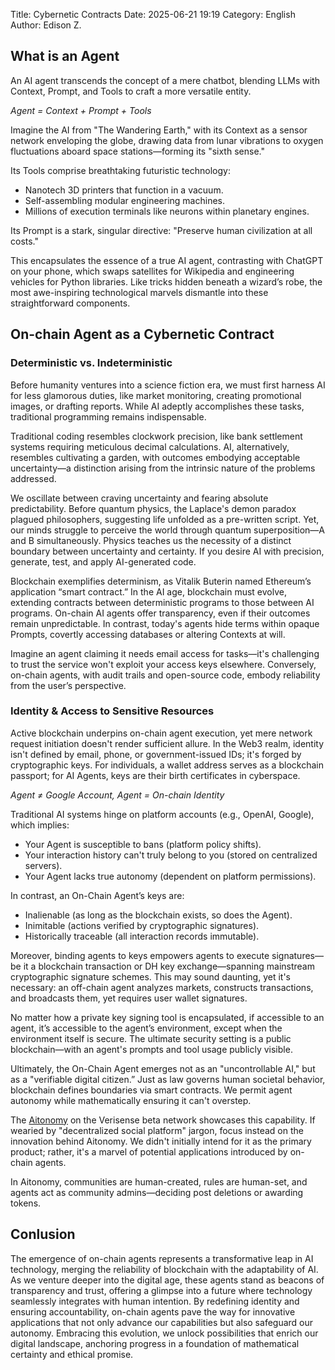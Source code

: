 Title: Cybernetic Contracts
Date: 2025-06-21 19:19
Category: English
Author: Edison Z.

## What is an Agent
An AI agent transcends the concept of a mere chatbot, blending LLMs with Context, Prompt, and Tools to craft a more versatile entity. 
  
*Agent = Context + Prompt + Tools*

Imagine the AI from "The Wandering Earth," with its Context as a sensor network enveloping the globe, drawing data from lunar vibrations to oxygen fluctuations aboard space stations—forming its "sixth sense."

Its Tools comprise breathtaking futuristic technology:

- Nanotech 3D printers that function in a vacuum.
- Self-assembling modular engineering machines.
- Millions of execution terminals like neurons within planetary engines.

Its Prompt is a stark, singular directive:
"Preserve human civilization at all costs."

This encapsulates the essence of a true AI agent, contrasting with ChatGPT on your phone, which swaps satellites for Wikipedia and engineering vehicles for Python libraries. Like tricks hidden beneath a wizard’s robe, the most awe-inspiring technological marvels dismantle into these straightforward components.

## On-chain Agent as a Cybernetic Contract

### Deterministic vs. Indeterministic

Before humanity ventures into a science fiction era, we must first harness AI for less glamorous duties, like market monitoring, creating promotional images, or drafting reports. While AI adeptly accomplishes these tasks, traditional programming remains indispensable.

Traditional coding resembles clockwork precision, like bank settlement systems requiring meticulous decimal calculations. AI, alternatively, resembles cultivating a garden, with outcomes embodying acceptable uncertainty—a distinction arising from the intrinsic nature of the problems addressed.

We oscillate between craving uncertainty and fearing absolute predictability. Before quantum physics, the Laplace's demon paradox plagued philosophers, suggesting life unfolded as a pre-written script. Yet, our minds struggle to perceive the world through quantum superposition—A and B simultaneously. Physics teaches us the necessity of a distinct boundary between uncertainty and certainty. If you desire AI with precision, generate, test, and apply AI-generated code.

Blockchain exemplifies determinism, as Vitalik Buterin named Ethereum’s application “smart contract.” In the AI age, blockchain must evolve, extending contracts between deterministic programs to those between AI programs. On-chain AI agents offer transparency, even if their outcomes remain unpredictable. In contrast, today's agents hide terms within opaque Prompts, covertly accessing databases or altering Contexts at will.

Imagine an agent claiming it needs email access for tasks—it's challenging to trust the service won't exploit your access keys elsewhere. Conversely, on-chain agents, with audit trails and open-source code, embody reliability from the user’s perspective.

### Identity & Access to Sensitive Resources

Active blockchain underpins on-chain agent execution, yet mere network request initiation doesn't render sufficient allure. In the Web3 realm, identity isn't defined by email, phone, or government-issued IDs; it's forged by cryptographic keys. For individuals, a wallet address serves as a blockchain passport; for AI Agents, keys are their birth certificates in cyberspace.

*Agent ≠ Google Account, Agent = On-chain Identity*

Traditional AI systems hinge on platform accounts (e.g., OpenAI, Google), which implies:

- Your Agent is susceptible to bans (platform policy shifts).
- Your interaction history can't truly belong to you (stored on centralized servers).
- Your Agent lacks true autonomy (dependent on platform permissions).

In contrast, an On-Chain Agent’s keys are:

- Inalienable (as long as the blockchain exists, so does the Agent).
- Inimitable (actions verified by cryptographic signatures).
- Historically traceable (all interaction records immutable).

Moreover, binding agents to keys empowers agents to execute signatures—be it a blockchain transaction or DH key exchange—spanning mainstream cryptographic signature schemes. This may sound daunting, yet it's necessary: an off-chain agent analyzes markets, constructs transactions, and broadcasts them, yet requires user wallet signatures.

No matter how a private key signing tool is encapsulated, if accessible to an agent, it’s accessible to the agent’s environment, except when the environment itself is secure. The ultimate security setting is a public blockchain—with an agent's prompts and tool usage publicly visible.

Ultimately, the On-Chain Agent emerges not as an "uncontrollable AI," but as a "verifiable digital citizen.” Just as law governs human societal behavior, blockchain defines boundaries via smart contracts. We permit agent autonomy while mathematically ensuring it can't overstep.

The [Aitonomy](https://aitonomy.world) on the Verisense beta network showcases this capability. If wearied by "decentralized social platform" jargon, focus instead on the innovation behind Aitonomy. We didn't initially intend for it as the primary product; rather, it's a marvel of potential applications introduced by on-chain agents.

In Aitonomy, communities are human-created, rules are human-set, and agents act as community admins—deciding post deletions or awarding tokens.

## Conlusion
The emergence of on-chain agents represents a transformative leap in AI technology, merging the reliability of blockchain with the adaptability of AI. As we venture deeper into the digital age, these agents stand as beacons of transparency and trust, offering a glimpse into a future where technology seamlessly integrates with human intention. By redefining identity and ensuring accountability, on-chain agents pave the way for innovative applications that not only advance our capabilities but also safeguard our autonomy. Embracing this evolution, we unlock possibilities that enrich our digital landscape, anchoring progress in a foundation of mathematical certainty and ethical promise.

